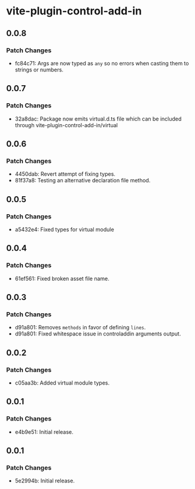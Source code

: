 # vite-plugin-control-add-in

## 0.0.8

### Patch Changes

- fc84c71: Args are now typed as `any` so no errors when casting them to strings or numbers.

## 0.0.7

### Patch Changes

- 32a8dac: Package now emits virtual.d.ts file which can be included through vite-plugin-control-add-in/virtual

## 0.0.6

### Patch Changes

- 4450dab: Revert attempt of fixing types.
- 81f37a8: Testing an alternative declaration file method.

## 0.0.5

### Patch Changes

- a5432e4: Fixed types for virtual module

## 0.0.4

### Patch Changes

- 61ef561: Fixed broken asset file name.

## 0.0.3

### Patch Changes

- d91a801: Removes `methods` in favor of defining `lines`.
- d91a801: Fixed whitespace issue in controladdin arguments output.

## 0.0.2

### Patch Changes

- c05aa3b: Added virtual module types.

## 0.0.1

### Patch Changes

- e4b9e51: Initial release.

## 0.0.1

### Patch Changes

- 5e2994b: Initial release.
